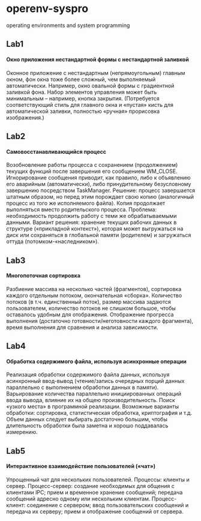 # operenv-syspro
operating environments and system programming

## Lab1
#### Окно приложения нестандартной формы с нестандартной заливкой
Оконное приложение с нестандартным (непрямоугольным) главным окном, фон окна тоже более сложный, чем выполняемый автоматически. Например, окно овальной формы с градиентной заливкой фона. Набор элементов управления может быть минимальным – например, кнопка закрытия. (Потребуется соответствующий стиль для главного окна и «пустая» кисть для автоматической заливки, полностью «ручная» прорисовка изображения.)

## Lab2
#### Самовосстанавливающийся процесс
Возобновление работы процесса с сохранением (продолжением) текущих функций после завершения его сообщением WM_CLOSE. Игнорирование сообщения приводит, как правило, либо к объявлению его аварийным (автоматически), либо принудительному безусловному завершению посредством TaskManager. Решение: процесс завершается штатным образом, но перед этим порождает свою копию (аналогичный процесс из того же исполняемого файла). Копия продолжает выполняться вместо родительского процесса. Проблема: необходимость продолжить работу с теми же обрабатываемыми данными. Вариант решения: хранение текущих рабочих данных в структуре («прикладной контекст»), которая может выгружаться на диск или сохраняться в глобальной памяти (родителем) и загружаться оттуда (потомком-«наследником»).

## Lab3
#### Многопоточная сортировка
Разбиение массива на несколько частей (фрагментов), сортировка каждого  отдельным потоком, окончательная «сборка». Количество потоков (в т.ч. единственный поток), размер массива задаются пользователем,  количество потоков не слишком большое, чтобы оставалось удобным для  отображения. Отображение прогресса выполнения (достаточно готовности/неготовности  каждого фрагмента), время выполнения для сравнения и анализа  зависимости. 

## Lab4
#### Обработка содержимого файла, используя асинхронные операции 
Реализация обработки содержимого файла данных, используя  асинхронный ввод-вывод (чтение/запись очередных порций данных параллельно с выполнением обработки данных в памяти). Варьирование количества параллельно инициированных операций ввода вывода, влияние их на общею производительность. Поиск «узкого места» в программной реализации. Возможные варианты обработки: сортировка, статистическая обработка,  криптография и т.д. Объем данных следует выбирать достаточно  большим, чтобы длительность обработки была заметна и хорошо  поддавалась измерению. 

## Lab5
#### Интерактивное взаимодействие пользователей («чат»)
Упрощенный чат для нескольких пользователей. Процессы: клиенты и сервер. Процесс-сервер: создание необходимых для общения с клиентами IPC; прием и временное хранение сообщений; передача сообщений адресно одному или нескольким клиентам. Процесс-клиент: соединение с сервером; ввод пользовательских сообщений и передача их серверу; прием и отображение сообщений от сервера.
